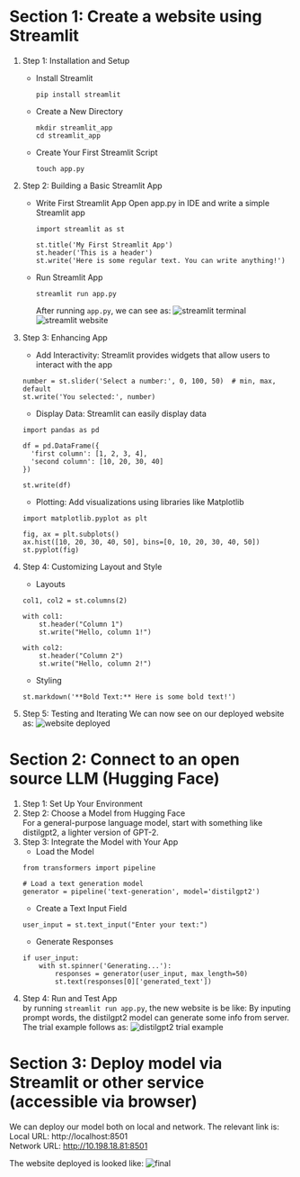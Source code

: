 


# Section 1: Create a website using Streamlit
1. Step 1: Installation and Setup
    - Install Streamlit
      ```angular2html
      pip install streamlit
      ```
    - Create a New Directory
      ```angular2html
      mkdir streamlit_app
      cd streamlit_app
      ```
    - Create Your First Streamlit Script
      ```angular2html
      touch app.py 
      ```

2. Step 2: Building a Basic Streamlit App
   - Write First Streamlit App
      Open app.py in IDE and write a simple Streamlit app
      ```angular2html
      import streamlit as st
   
      st.title('My First Streamlit App')
      st.header('This is a header')
      st.write('Here is some regular text. You can write anything!')
      ```
   - Run Streamlit App
     ```angular2html
     streamlit run app.py
     ```
     After running `app.py`, we can see as:
   ![streamlit terminal](./Images/streamlit_terminal.png)
   ![streamlit website](./Images/streamlit_web.png)
3. Step 3: Enhancing App
    - Add Interactivity: 
      Streamlit provides widgets that allow users to interact with the app
   ```angular2html
   number = st.slider('Select a number:', 0, 100, 50)  # min, max, default
   st.write('You selected:', number)
   ```
   
    - Display Data: 
      Streamlit can easily display data
   ```angular2html
   import pandas as pd
   
   df = pd.DataFrame({
     'first column': [1, 2, 3, 4],
     'second column': [10, 20, 30, 40]
   })
   
   st.write(df)
   ```
   
    - Plotting: 
      Add visualizations using libraries like Matplotlib
   ```angular2html
   import matplotlib.pyplot as plt
   
   fig, ax = plt.subplots()
   ax.hist([10, 20, 30, 40, 50], bins=[0, 10, 20, 30, 40, 50])
   st.pyplot(fig)
   ```
4. Step 4: Customizing Layout and Style
   - Layouts
   ```angular2html
   col1, col2 = st.columns(2)
   
   with col1:
       st.header("Column 1")
       st.write("Hello, column 1!")
   
   with col2:
       st.header("Column 2")
       st.write("Hello, column 2!")
   ```
   
   - Styling
   ```angular2html
   st.markdown('**Bold Text:** Here is some bold text!')
   ```
5. Step 5: Testing and Iterating
   We can now see on our deployed website as:
   ![website deployed](./Images/streamlit_web_deploy.JPG)


# Section 2: Connect to an open source LLM (Hugging Face)
1. Step 1: Set Up Your Environment
2. Step 2: Choose a Model from Hugging Face\
   For a general-purpose language model, start with something like distilgpt2, a lighter version of GPT-2.
3. Step 3: Integrate the Model with Your App
   - Load the Model
   ```angular2html
   from transformers import pipeline
   
   # Load a text generation model
   generator = pipeline('text-generation', model='distilgpt2')
   ```
   - Create a Text Input Field
   ```angular2html
   user_input = st.text_input("Enter your text:")
   ```
   - Generate Responses
   ```angular2html
   if user_input:
       with st.spinner('Generating...'):
           responses = generator(user_input, max_length=50)
           st.text(responses[0]['generated_text'])
   ```
4. Step 4: Run and Test App\
   by running `streamlit run app.py`, the new website is be like:
   By inputing prompt words, the distilgpt2 model can generate some info from server. The trial example follows as:
   ![distilgpt2 trial example](./Images/distilgpt2_example.png)

# Section 3: Deploy model via Streamlit or other service (accessible via browser)
We can deploy our model both on local and network. The relevant link is: \
Local URL: http://localhost:8501 \
Network URL: http://10.198.18.81:8501

The website deployed is looked like:
![final](./Images/final.png)


